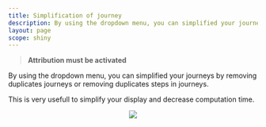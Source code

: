 ```yaml
---
title: Simplification of journey
description: By using the dropdown menu, you can simplified your journeys by removing duplicates journeys or removing duplicates steps in journeys.
layout: page
scope: shiny
---
```


> **Attribution must be activated**

By using the dropdown menu, you can simplified your journeys by removing duplicates journeys or removing duplicates steps in journeys.

This is very usefull to simplify your display and decrease computation time.


<center> <img src="{{site.url}}/{{site.baseurl}}/core_app/journey/web_application/menu/settings/images/journey_simplification.png"/></center>
